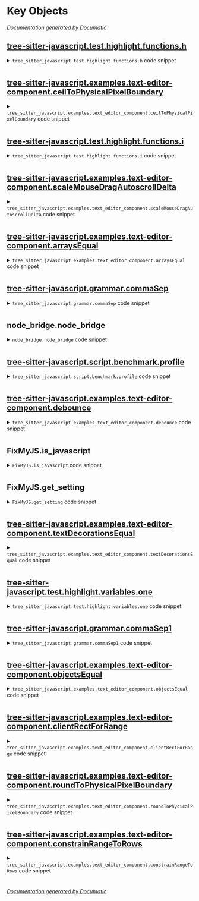 # Key Objects

[_Documentation generated by Documatic_](https://www.documatic.com)

<!---Documatic-section-tree_sitter_javascript.test.highlight.functions.h-start--->
## [tree-sitter-javascript.test.highlight.functions.h](2-tree-sitter-javascript.md#tree-sitter-javascript.test.highlight.functions.h)

<!---Documatic-section-h-start--->
<!---Documatic-block-tree_sitter_javascript.test.highlight.functions.h-start--->
<details>
	<summary><code>tree_sitter_javascript.test.highlight.functions.h</code> code snippet</summary>

```javascript
module.h = () => {};
```
</details>
<!---Documatic-block-tree_sitter_javascript.test.highlight.functions.h-end--->
<!---Documatic-section-h-end--->

# #
<!---Documatic-section-tree_sitter_javascript.test.highlight.functions.h-end--->

<!---Documatic-section-tree_sitter_javascript.examples.text_editor_component.ceilToPhysicalPixelBoundary-start--->
## [tree-sitter-javascript.examples.text-editor-component.ceilToPhysicalPixelBoundary](2-tree-sitter-javascript.md#tree-sitter-javascript.examples.text-editor-component.ceilToPhysicalPixelBoundary)

<!---Documatic-section-ceilToPhysicalPixelBoundary-start--->
<!---Documatic-block-tree_sitter_javascript.examples.text_editor_component.ceilToPhysicalPixelBoundary-start--->
<details>
	<summary><code>tree_sitter_javascript.examples.text_editor_component.ceilToPhysicalPixelBoundary</code> code snippet</summary>

```javascript
function ceilToPhysicalPixelBoundary (virtualPixelPosition) {
  const virtualPixelsPerPhysicalPixel = (1 / window.devicePixelRatio)
  return Math.ceil(virtualPixelPosition / virtualPixelsPerPhysicalPixel) * virtualPixelsPerPhysicalPixel
}
```
</details>
<!---Documatic-block-tree_sitter_javascript.examples.text_editor_component.ceilToPhysicalPixelBoundary-end--->
<!---Documatic-section-ceilToPhysicalPixelBoundary-end--->

# #
<!---Documatic-section-tree_sitter_javascript.examples.text_editor_component.ceilToPhysicalPixelBoundary-end--->

<!---Documatic-section-tree_sitter_javascript.test.highlight.functions.i-start--->
## [tree-sitter-javascript.test.highlight.functions.i](2-tree-sitter-javascript.md#tree-sitter-javascript.test.highlight.functions.i)

<!---Documatic-section-i-start--->
<!---Documatic-block-tree_sitter_javascript.test.highlight.functions.i-start--->
<details>
	<summary><code>tree_sitter_javascript.test.highlight.functions.i</code> code snippet</summary>

```javascript
function i() {
  //     ^ function
}
```
</details>
<!---Documatic-block-tree_sitter_javascript.test.highlight.functions.i-end--->
<!---Documatic-section-i-end--->

# #
<!---Documatic-section-tree_sitter_javascript.test.highlight.functions.i-end--->

<!---Documatic-section-tree_sitter_javascript.examples.text_editor_component.scaleMouseDragAutoscrollDelta-start--->
## [tree-sitter-javascript.examples.text-editor-component.scaleMouseDragAutoscrollDelta](2-tree-sitter-javascript.md#tree-sitter-javascript.examples.text-editor-component.scaleMouseDragAutoscrollDelta)

<!---Documatic-section-scaleMouseDragAutoscrollDelta-start--->
<!---Documatic-block-tree_sitter_javascript.examples.text_editor_component.scaleMouseDragAutoscrollDelta-start--->
<details>
	<summary><code>tree_sitter_javascript.examples.text_editor_component.scaleMouseDragAutoscrollDelta</code> code snippet</summary>

```javascript
function scaleMouseDragAutoscrollDelta (delta) {
  return Math.pow(delta / 3, 3) / 280
}
```
</details>
<!---Documatic-block-tree_sitter_javascript.examples.text_editor_component.scaleMouseDragAutoscrollDelta-end--->
<!---Documatic-section-scaleMouseDragAutoscrollDelta-end--->

# #
<!---Documatic-section-tree_sitter_javascript.examples.text_editor_component.scaleMouseDragAutoscrollDelta-end--->

<!---Documatic-section-tree_sitter_javascript.examples.text_editor_component.arraysEqual-start--->
## [tree-sitter-javascript.examples.text-editor-component.arraysEqual](2-tree-sitter-javascript.md#tree-sitter-javascript.examples.text-editor-component.arraysEqual)

<!---Documatic-section-arraysEqual-start--->
<!---Documatic-block-tree_sitter_javascript.examples.text_editor_component.arraysEqual-start--->
<details>
	<summary><code>tree_sitter_javascript.examples.text_editor_component.arraysEqual</code> code snippet</summary>

```javascript
function arraysEqual (a, b) {
  if (a.length !== b.length) return false
  for (let i = 0, length = a.length; i < length; i++) {
    if (a[i] !== b[i]) return false
  }
  return true
}
```
</details>
<!---Documatic-block-tree_sitter_javascript.examples.text_editor_component.arraysEqual-end--->
<!---Documatic-section-arraysEqual-end--->

# #
<!---Documatic-section-tree_sitter_javascript.examples.text_editor_component.arraysEqual-end--->

<!---Documatic-section-tree_sitter_javascript.grammar.commaSep-start--->
## [tree-sitter-javascript.grammar.commaSep](2-tree-sitter-javascript.md#tree-sitter-javascript.grammar.commaSep)

<!---Documatic-section-commaSep-start--->
<!---Documatic-block-tree_sitter_javascript.grammar.commaSep-start--->
<details>
	<summary><code>tree_sitter_javascript.grammar.commaSep</code> code snippet</summary>

```javascript
function commaSep(rule) {
  return optional(commaSep1(rule));
}
```
</details>
<!---Documatic-block-tree_sitter_javascript.grammar.commaSep-end--->
<!---Documatic-section-commaSep-end--->

# #
<!---Documatic-section-tree_sitter_javascript.grammar.commaSep-end--->

<!---Documatic-section-node_bridge.node_bridge-start--->
## node_bridge.node_bridge

<!---Documatic-section-node_bridge-start--->
<!---Documatic-block-node_bridge.node_bridge-start--->
<details>
	<summary><code>node_bridge.node_bridge</code> code snippet</summary>

```python
def node_bridge(data, bin, args=[]):
    env = None
    if IS_OSX:
        env = os.environ.copy()
        env['PATH'] += ':/usr/local/bin'
    try:
        p = Popen(['node', bin] + args, stdout=PIPE, stdin=PIPE, stderr=PIPE, env=env, shell=IS_WINDOWS)
    except OSError:
        raise Exception("Couldn't find Node.js. Make sure it's in your $PATH by running `node -v` in your command-line.")
    (stdout, stderr) = p.communicate(input=data.encode('utf-8'))
    stdout = stdout.decode('utf-8')
    stderr = stderr.decode('utf-8')
    if stderr:
        raise Exception('Error: %s' % stderr)
    else:
        return stdout
```
</details>
<!---Documatic-block-node_bridge.node_bridge-end--->
<!---Documatic-section-node_bridge-end--->

# #
<!---Documatic-section-node_bridge.node_bridge-end--->

<!---Documatic-section-tree_sitter_javascript.script.benchmark.profile-start--->
## [tree-sitter-javascript.script.benchmark.profile](2-tree-sitter-javascript.md#tree-sitter-javascript.script.benchmark.profile)

<!---Documatic-section-profile-start--->
<!---Documatic-block-tree_sitter_javascript.script.benchmark.profile-start--->
<details>
	<summary><code>tree_sitter_javascript.script.benchmark.profile</code> code snippet</summary>

```javascript
function profile (name, action) {
  console.log(name + ':')
  let durations = []

  for (let i = 0; i < ITERATION_COUNT; i++) {
    let startTime = Date.now()
    try {
      action()
    } catch (e) {
      console.log('FAILED', e.message)
      return
    }
    let endTime = Date.now()
    durations.push(endTime - startTime)
  }

  durations.sort((a, b) => a - b)
  const average = durations.reduce((sum, term) => sum + term) / ITERATION_COUNT
  const min = durations[0]
  const max = durations[durations.length - 1]

  console.log('Average:', average, 'Min:', min, 'Max:', max)
}
```
</details>
<!---Documatic-block-tree_sitter_javascript.script.benchmark.profile-end--->
<!---Documatic-section-profile-end--->

# #
<!---Documatic-section-tree_sitter_javascript.script.benchmark.profile-end--->

<!---Documatic-section-tree_sitter_javascript.examples.text_editor_component.debounce-start--->
## [tree-sitter-javascript.examples.text-editor-component.debounce](2-tree-sitter-javascript.md#tree-sitter-javascript.examples.text-editor-component.debounce)

<!---Documatic-section-debounce-start--->
<!---Documatic-block-tree_sitter_javascript.examples.text_editor_component.debounce-start--->
<details>
	<summary><code>tree_sitter_javascript.examples.text_editor_component.debounce</code> code snippet</summary>

```javascript
function debounce (fn, wait) {
  let timestamp, timeout

  function later () {
    const last = Date.now() - timestamp
    if (last < wait && last >= 0) {
      timeout = setTimeout(later, wait - last)
    } else {
      timeout = null
      fn()
    }
  }

  return function () {
    timestamp = Date.now()
    if (!timeout) timeout = setTimeout(later, wait)
  }
}
```
</details>
<!---Documatic-block-tree_sitter_javascript.examples.text_editor_component.debounce-end--->
<!---Documatic-section-debounce-end--->

# #
<!---Documatic-section-tree_sitter_javascript.examples.text_editor_component.debounce-end--->

<!---Documatic-section-FixMyJS.is_javascript-start--->
## FixMyJS.is_javascript

<!---Documatic-section-is_javascript-start--->
<!---Documatic-block-FixMyJS.is_javascript-start--->
<details>
	<summary><code>FixMyJS.is_javascript</code> code snippet</summary>

```python
def is_javascript(view):
    return splitext(basename(view.settings().get('syntax')))[0] in ('JavaScript', 'JavaScript (Babel)')
```
</details>
<!---Documatic-block-FixMyJS.is_javascript-end--->
<!---Documatic-section-is_javascript-end--->

# #
<!---Documatic-section-FixMyJS.is_javascript-end--->

<!---Documatic-section-FixMyJS.get_setting-start--->
## FixMyJS.get_setting

<!---Documatic-section-get_setting-start--->
<!---Documatic-block-FixMyJS.get_setting-start--->
<details>
	<summary><code>FixMyJS.get_setting</code> code snippet</summary>

```python
def get_setting(view, key):
    settings = view.settings().get('FixMyJS')
    if settings is None:
        settings = sublime.load_settings('FixMyJS.sublime-settings')
    return settings.get(key)
```
</details>
<!---Documatic-block-FixMyJS.get_setting-end--->
<!---Documatic-section-get_setting-end--->

# #
<!---Documatic-section-FixMyJS.get_setting-end--->

<!---Documatic-section-tree_sitter_javascript.examples.text_editor_component.textDecorationsEqual-start--->
## [tree-sitter-javascript.examples.text-editor-component.textDecorationsEqual](2-tree-sitter-javascript.md#tree-sitter-javascript.examples.text-editor-component.textDecorationsEqual)

<!---Documatic-section-textDecorationsEqual-start--->
<!---Documatic-block-tree_sitter_javascript.examples.text_editor_component.textDecorationsEqual-start--->
<details>
	<summary><code>tree_sitter_javascript.examples.text_editor_component.textDecorationsEqual</code> code snippet</summary>

```javascript
function textDecorationsEqual (oldDecorations, newDecorations) {
  if (!oldDecorations && newDecorations) return false
  if (oldDecorations && !newDecorations) return false
  if (oldDecorations && newDecorations) {
    if (oldDecorations.length !== newDecorations.length) return false
    for (let j = 0; j < oldDecorations.length; j++) {
      if (oldDecorations[j].column !== newDecorations[j].column) return false
      if (oldDecorations[j].className !== newDecorations[j].className) return false
      if (!objectsEqual(oldDecorations[j].style, newDecorations[j].style)) return false
    }
  }
  return true
}
```
</details>
<!---Documatic-block-tree_sitter_javascript.examples.text_editor_component.textDecorationsEqual-end--->
<!---Documatic-section-textDecorationsEqual-end--->

# #
<!---Documatic-section-tree_sitter_javascript.examples.text_editor_component.textDecorationsEqual-end--->

<!---Documatic-section-tree_sitter_javascript.test.highlight.variables.one-start--->
## [tree-sitter-javascript.test.highlight.variables.one](2-tree-sitter-javascript.md#tree-sitter-javascript.test.highlight.variables.one)

<!---Documatic-section-one-start--->
<!---Documatic-block-tree_sitter_javascript.test.highlight.variables.one-start--->
<details>
	<summary><code>tree_sitter_javascript.test.highlight.variables.one</code> code snippet</summary>

```javascript
function one({two: three}, [four]) {
  //          ^ property
  //               ^ variable.parameter
  //                         ^ variable.parameter

  console.log(two, three, four)
  //           ^ variable
  //                ^ variable.parameter
  //                       ^ variable.parameter
}
```
</details>
<!---Documatic-block-tree_sitter_javascript.test.highlight.variables.one-end--->
<!---Documatic-section-one-end--->

# #
<!---Documatic-section-tree_sitter_javascript.test.highlight.variables.one-end--->

<!---Documatic-section-tree_sitter_javascript.grammar.commaSep1-start--->
## [tree-sitter-javascript.grammar.commaSep1](2-tree-sitter-javascript.md#tree-sitter-javascript.grammar.commaSep1)

<!---Documatic-section-commaSep1-start--->
<!---Documatic-block-tree_sitter_javascript.grammar.commaSep1-start--->
<details>
	<summary><code>tree_sitter_javascript.grammar.commaSep1</code> code snippet</summary>

```javascript
function commaSep1(rule) {
  return seq(rule, repeat(seq(',', rule)));
}
```
</details>
<!---Documatic-block-tree_sitter_javascript.grammar.commaSep1-end--->
<!---Documatic-section-commaSep1-end--->

# #
<!---Documatic-section-tree_sitter_javascript.grammar.commaSep1-end--->

<!---Documatic-section-tree_sitter_javascript.examples.text_editor_component.objectsEqual-start--->
## [tree-sitter-javascript.examples.text-editor-component.objectsEqual](2-tree-sitter-javascript.md#tree-sitter-javascript.examples.text-editor-component.objectsEqual)

<!---Documatic-section-objectsEqual-start--->
<!---Documatic-block-tree_sitter_javascript.examples.text_editor_component.objectsEqual-start--->
<details>
	<summary><code>tree_sitter_javascript.examples.text_editor_component.objectsEqual</code> code snippet</summary>

```javascript
function objectsEqual (a, b) {
  if (!a && b) return false
  if (a && !b) return false
  if (a && b) {
    for (const key in a) {
      if (a[key] !== b[key]) return false
    }
    for (const key in b) {
      if (a[key] !== b[key]) return false
    }
  }
  return true
}
```
</details>
<!---Documatic-block-tree_sitter_javascript.examples.text_editor_component.objectsEqual-end--->
<!---Documatic-section-objectsEqual-end--->

# #
<!---Documatic-section-tree_sitter_javascript.examples.text_editor_component.objectsEqual-end--->

<!---Documatic-section-tree_sitter_javascript.examples.text_editor_component.clientRectForRange-start--->
## [tree-sitter-javascript.examples.text-editor-component.clientRectForRange](2-tree-sitter-javascript.md#tree-sitter-javascript.examples.text-editor-component.clientRectForRange)

<!---Documatic-section-clientRectForRange-start--->
<!---Documatic-block-tree_sitter_javascript.examples.text_editor_component.clientRectForRange-start--->
<details>
	<summary><code>tree_sitter_javascript.examples.text_editor_component.clientRectForRange</code> code snippet</summary>

```javascript
function clientRectForRange (textNode, startIndex, endIndex) {
  if (!rangeForMeasurement) rangeForMeasurement = document.createRange()
  rangeForMeasurement.setStart(textNode, startIndex)
  rangeForMeasurement.setEnd(textNode, endIndex)
  return rangeForMeasurement.getBoundingClientRect()
}
```
</details>
<!---Documatic-block-tree_sitter_javascript.examples.text_editor_component.clientRectForRange-end--->
<!---Documatic-section-clientRectForRange-end--->

# #
<!---Documatic-section-tree_sitter_javascript.examples.text_editor_component.clientRectForRange-end--->

<!---Documatic-section-tree_sitter_javascript.examples.text_editor_component.roundToPhysicalPixelBoundary-start--->
## [tree-sitter-javascript.examples.text-editor-component.roundToPhysicalPixelBoundary](2-tree-sitter-javascript.md#tree-sitter-javascript.examples.text-editor-component.roundToPhysicalPixelBoundary)

<!---Documatic-section-roundToPhysicalPixelBoundary-start--->
<!---Documatic-block-tree_sitter_javascript.examples.text_editor_component.roundToPhysicalPixelBoundary-start--->
<details>
	<summary><code>tree_sitter_javascript.examples.text_editor_component.roundToPhysicalPixelBoundary</code> code snippet</summary>

```javascript
function roundToPhysicalPixelBoundary (virtualPixelPosition) {
  const virtualPixelsPerPhysicalPixel = (1 / window.devicePixelRatio)
  return Math.round(virtualPixelPosition / virtualPixelsPerPhysicalPixel) * virtualPixelsPerPhysicalPixel
}
```
</details>
<!---Documatic-block-tree_sitter_javascript.examples.text_editor_component.roundToPhysicalPixelBoundary-end--->
<!---Documatic-section-roundToPhysicalPixelBoundary-end--->

# #
<!---Documatic-section-tree_sitter_javascript.examples.text_editor_component.roundToPhysicalPixelBoundary-end--->

<!---Documatic-section-tree_sitter_javascript.examples.text_editor_component.constrainRangeToRows-start--->
## [tree-sitter-javascript.examples.text-editor-component.constrainRangeToRows](2-tree-sitter-javascript.md#tree-sitter-javascript.examples.text-editor-component.constrainRangeToRows)

<!---Documatic-section-constrainRangeToRows-start--->
<!---Documatic-block-tree_sitter_javascript.examples.text_editor_component.constrainRangeToRows-start--->
<details>
	<summary><code>tree_sitter_javascript.examples.text_editor_component.constrainRangeToRows</code> code snippet</summary>

```javascript
function constrainRangeToRows (range, startRow, endRow) {
  if (range.start.row < startRow || range.end.row >= endRow) {
    range = range.copy()
    if (range.start.row < startRow) {
      range.start.row = startRow
      range.start.column = 0
    }
    if (range.end.row >= endRow) {
      range.end.row = endRow
      range.end.column = 0
    }
  }
  return range
}
```
</details>
<!---Documatic-block-tree_sitter_javascript.examples.text_editor_component.constrainRangeToRows-end--->
<!---Documatic-section-constrainRangeToRows-end--->

# #
<!---Documatic-section-tree_sitter_javascript.examples.text_editor_component.constrainRangeToRows-end--->

[_Documentation generated by Documatic_](https://www.documatic.com)